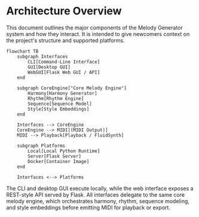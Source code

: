 <!--
File: README_ARCHITECTURE.md
Purpose: Provide a high-level architecture overview for the Melody Generator project, including interfaces, core engine modules, platforms, and API interactions.
Usage: View in Markdown renderers that support Mermaid to visualize component relationships.
Assumptions: Diagram abstracts implementation details; consult module docs for specifics.
-->

# Architecture Overview

This document outlines the major components of the Melody Generator system and how they interact. It is intended to give newcomers context on the project's structure and supported platforms.

```mermaid
flowchart TB
    subgraph Interfaces
        CLI[Command-Line Interface]
        GUI[Desktop GUI]
        WebGUI[Flask Web GUI / API]
    end

    subgraph CoreEngine["Core Melody Engine"]
        Harmony[Harmony Generator]
        Rhythm[Rhythm Engine]
        Sequence[Sequence Model]
        Style[Style Embeddings]
    end

    Interfaces --> CoreEngine
    CoreEngine --> MIDI[(MIDI Output)]
    MIDI --> Playback[Playback / FluidSynth]

    subgraph Platforms
        Local[Local Python Runtime]
        Server[Flask Server]
        Docker[Container Image]
    end

    Interfaces <--> Platforms
```

The CLI and desktop GUI execute locally, while the web interface exposes a REST-style API served by Flask. All interfaces delegate to the same core melody engine, which orchestrates harmony, rhythm, sequence modeling, and style embeddings before emitting MIDI for playback or export.
